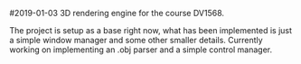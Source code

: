 #2019-01-03
3D rendering engine for the course DV1568.

The project is setup as a base right now, what has been implemented is 
just a simple window manager and some other smaller details. 
Currently working on implementing an .obj parser and a simple control 
manager. 


